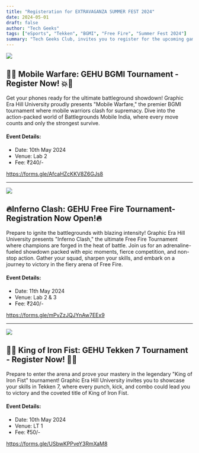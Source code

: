 ```yaml
---
title: "Registeration for EXTRAVAGANZA SUMMER FEST 2024"
date: 2024-05-01
draft: false
author: "Tech Geeks"
tags: ["eSports", "Tekken", "BGMI", "Free Fire", "Summer Fest 2024"]
summary: "Tech Geeks Club, invites you to register for the upcoming gaming tournaments as part of the EXTRAVAGANZA SUMMER FEST 2024. Show off your skills, compete with the best, and emerge victorious in the ultimate gaming showdown!"
---
```


![](/techgeeks/images/summer_fest/mobile_warefare_poster.jpg)

## 📱💥 Mobile Warfare: GEHU BGMI Tournament - Register Now! 💥📱

Get your phones ready for the ultimate battleground showdown! Graphic Era Hill University proudly presents "Mobile Warfare," the premier BGMI tournament where mobile warriors clash for supremacy. Dive into the action-packed world of Battlegrounds Mobile India, where every move counts and only the strongest survive.

#### Event Details:

- Date: 10th May 2024
- Venue: Lab 2
- Fee: ₹240/-

https://forms.gle/AfcaHZcKKV8Z6GJs8

<hr/>

![](/techgeeks/images/summer_fest/inferno_clash_poster.jpg)

## 🔥Inferno Clash: GEHU Free Fire Tournament-Registration Now Open!🔥

Prepare to ignite the battlegrounds with blazing intensity! Graphic Era Hill University presents "Inferno Clash," the ultimate Free Fire Tournament where champions are forged in the heat of battle. Join us for an adrenaline-fueled showdown packed with epic moments, fierce competition, and non-stop action. Gather your squad, sharpen your skills, and embark on a journey to victory in the fiery arena of Free Fire.

#### Event Details:

- Date: 11th May 2024
- Venue: Lab 2 & 3
- Fee: ₹240/-

https://forms.gle/mPvZzJQJYnAw7EEx9

<hr/>

![](/techgeeks/images/summer_fest/king_of_iron_fist_poster.jpg)

## 🥊👑 King of Iron Fist: GEHU Tekken 7 Tournament - Register Now! 👑🥊

Prepare to enter the arena and prove your mastery in the legendary "King of Iron Fist" tournament! Graphic Era Hill University invites you to showcase your skills in Tekken 7, where every punch, kick, and combo could lead you to victory and the coveted title of King of Iron Fist.

#### Event Details:

- Date: 10th May 2024
- Venue: LT 1
- Fee: ₹50/-

https://forms.gle/USbwKPPveY3RmXaM8
